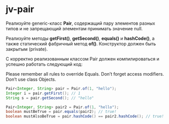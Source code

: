 # jv-pair

Реализуйте generic-класс **Pair**, содержащий пару элементов разных типов и не запрещающий элементам принимать значение null.

Реализуйте методы **getFirst()**, **getSecond()**, **equals()** и **hashCode()**, а также статический фабричный метод **of()**. Конструктор должен быть закрытым (private).

С корректно реализованным классом Pair должен компилироваться и успешно работать следующий код:

Please remember all rules to override Equals.
Don’t forget access modifiers.
Don’t use class Objects.

```java
Pair<Integer, String> pair = Pair.of(1, "hello");
Integer i = pair.getFirst(); // 1
String s = pair.getSecond(); // "hello"

Pair<Integer, String> pair2 = Pair.of(1, "hello");
boolean mustBeTrue = pair.equals(pair2); // true!
boolean mustAlsoBeTrue = pair.hashCode() == pair2.hashCode(); // true!
```
